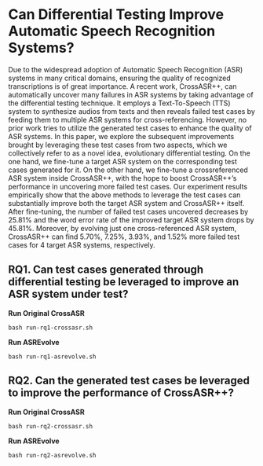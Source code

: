 # Can Differential Testing Improve Automatic Speech Recognition Systems?
 
Due to the widespread adoption of Automatic Speech Recognition (ASR) systems in many critical domains, ensuring the quality of recognized transcriptions is of great importance. A recent work, CrossASR++, can automatically uncover many failures in ASR systems by taking advantage of the differential testing technique. It employs a Text-To-Speech (TTS) system to synthesize audios from texts and then reveals failed test cases by feeding them to multiple ASR systems for cross-referencing. However, no prior work tries to utilize the generated test cases to enhance the quality of ASR systems. In this paper, we explore the subsequent improvements brought by leveraging these test cases from two aspects, which we collectively refer to as a novel idea, evolutionary differential testing. On the one hand, we fine-tune a target ASR system on the corresponding test cases generated for it. On the other hand, we fine-tune a crossreferenced ASR system inside CrossASR++, with the hope to boost CrossASR++’s performance in uncovering more failed test cases. Our experiment results empirically show that the above methods to leverage the test cases can substantially improve both the target ASR system and CrossASR++ itself. After fine-tuning, the number of failed test cases uncovered decreases by 25.81% and the word error rate of the improved target ASR system drops by 45.81%. Moreover, by evolving just one cross-referenced ASR system, CrossASR++ can find 5.70%, 7.25%, 3.93%, and 1.52% more failed test cases for 4 target ASR systems, respectively.



## RQ1. Can test cases generated through differential testing be leveraged to improve an ASR system under test?

**Run Original CrossASR**

```
bash run-rq1-crossasr.sh
```


**Run ASREvolve**

```
bash run-rq1-asrevolve.sh
```

## RQ2. Can the generated test cases be leveraged to improve the performance of CrossASR++?

**Run Original CrossASR**

```
bash run-rq2-crossasr.sh
```


**Run ASREvolve**

```
bash run-rq2-asrevolve.sh
```


